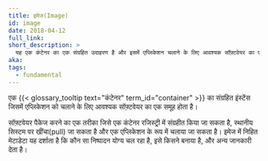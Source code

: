 ```yaml
---
title: इमेज(Image)
id: image
date: 2018-04-12
full_link:
short_description: >
  यह एक कंटेनर का एक संग्रहित उदाहरण है और इसमें एप्लिकेशन चलाने के लिए आवश्यक सॉफ़्टवेयर का एक समूह होता है।
aka:
tags:
  - fundamental
---
```


एक {{< glossary_tooltip text="कंटेनर" term_id="container" >}} का संग्रहित इंस्टेंस जिसमें एप्लिकेशन को चलाने के लिए आवश्यक सॉफ़्टवेयर का एक समूह होता है।

<!--more-->

सॉफ़्टवेयर पैकेज करने का एक तरीका जिसे एक कंटेनर रजिस्ट्री में संग्रहीत किया जा सकता है, स्थानीय सिस्टम पर खींचा(pull) जा सकता है और एक एप्लिकेशन के रूप में चलाया जा सकता है। इमेज में निहित मेटाडेटा यह दर्शाता है कि कौन सा निष्पादन योग्य चल रहा है, इसे किसने बनाया है, और अन्य जानकारी देता है।
